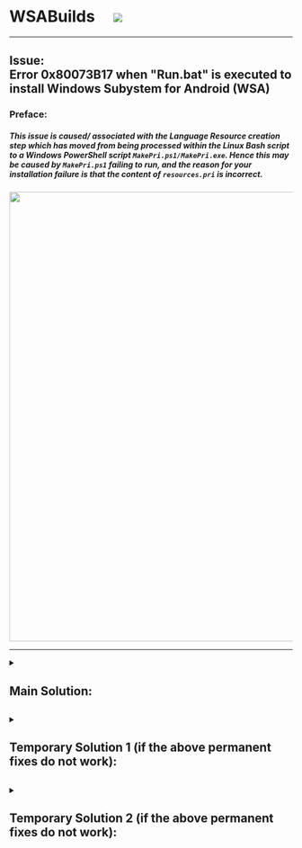 # WSABuilds &nbsp; &nbsp; <img src="https://img.shields.io/github/downloads/MustardChef/WSABuilds/total?label=Total%20Downloads&style=for-the-badge"/> &nbsp; 

---
## Issue: </br> Error 0x80073B17 when "Run.bat" is executed to install Windows Subystem for Android (WSA)
### Preface:
##### This issue is caused/ associated with the Language Resource creation step which has moved from being processed within the Linux Bash script to a Windows PowerShell script ``MakePri.ps1/MakePri.exe``. Hence this may be caused by ``MakePri.ps1`` failing to run, and the reason for your installation failure is that the content of ``resources.pri`` is incorrect.

<img src="https://user-images.githubusercontent.com/68516357/227787886-ab415c59-38b5-481a-ac16-65d8fed67c81.png" style="width: 800px;"/>  

---

<details>     
   <summary><h2>Main Solution:<h2></summary>

#### This issue should have been fix as of the latest builds on the WSABuild releases and [this commit](https://github.com/LSPosed/MagiskOnWSALocal/commit/975bdcf4d82ef6fbca53ad5b7ea20380fcd94fdd) for [MagiskOnWSALocal](https://github.com/LSPosed/MagiskOnWSALocal/) 

#### Make sure that you delete the extracted WSA folder and download the latest build from [Releases](https://github.com/MustardChef/WSABuilds/releases). Or make sure to reclone the [MagiskOnWSALocal Repo](https://github.com/LSPosed/MagiskOnWSALocal/) and rebuild. If the issue still persists, report this in [the GitHub Issues of this repo](https://github.com/MustardChef/WSABuilds/issues) or to the [Github Issues of the MagiskOnWSALocal Repo](https://github.com/LSPosed/MagiskOnWSALocal/issues)
     
</details>     



<details>     
   <summary><h2>Temporary Solution 1 (if the above permanent fixes do not work):<h2></summary>

---
### If you don't need localization and only English for WSA Settings you can follow the steps below
1. You'll will need to delete the folder for this failed installation and regenerate it (rebuild and reextract)
2. Delete ``resources.pri`` before running the install script, ``Run.bat or Install.ps1``
3. Delete it form filelist.txt to skip the check

---

</details>
     
<details>     
   <summary><h2>Temporary Solution 2 (if the above permanent fixes do not work):<h2></summary>

---
### If you do need localization and language other than English for WSA Settings you can follow the steps below:
### Get the latest build with Language resources already merged and follow the normal [installtion process](https://github.com/MustardChef/WSABuilds#--installation):
   
   <img src="https://upload.wikimedia.org/wikipedia/commons/e/e6/Windows_11_logo.svg" style="width: 200px;"/>
   
   [![](https://img.shields.io/badge/Windows%20Subsystem%20For%20Android%3A%202301.40000.7.0-Download%20x64-blueviolet?style=for-the-badge&logo=windows11)](https://github.com/MustardChef/WSABuilds/releases/tag/Windows_11_2301.40000.7.0)
   
   [![](https://img.shields.io/badge/Windows%20Subsystem%20For%20Android%3A%202301.40000.7.0-Download%20arm64-800040?style=for-the-badge&logo=windows11)](https://github.com/MustardChef/WSABuilds/releases/tag/Windows_11_2301.40000.7.0_arm64)

   <img src="https://upload.wikimedia.org/wikipedia/commons/0/05/Windows_10_Logo.svg" style="width: 200px;"/>
   
   [![](https://img.shields.io/badge/Windows%20Subsystem%20For%20Android%3A%202301.40000.7.0-Download%20x64%20-9cf?style=for-the-badge&logo=windows)](https://github.com/MustardChef/WSABuilds/releases/tag/Windows_10_2301.40000.7.0)
---
     
</details> 


